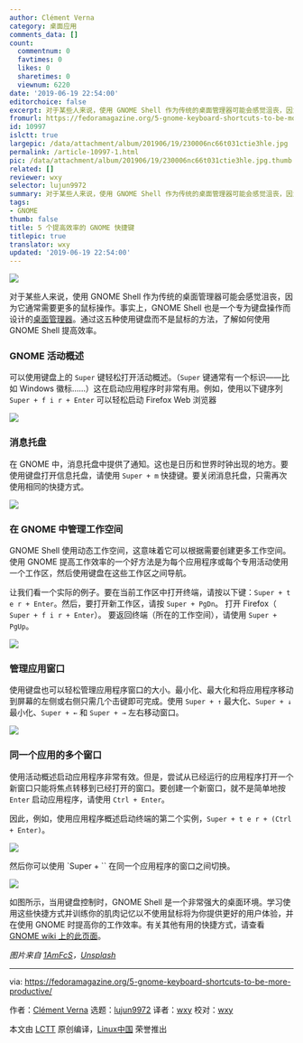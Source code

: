 ```yaml
---
author: Clément Verna
category: 桌面应用
comments_data: []
count:
  commentnum: 0
  favtimes: 0
  likes: 0
  sharetimes: 0
  viewnum: 6220
date: '2019-06-19 22:54:00'
editorchoice: false
excerpt: 对于某些人来说，使用 GNOME Shell 作为传统的桌面管理器可能会感觉沮丧，因为它通常需要更多的鼠标操作。事实上，GNOME Shell 也是一个专为键盘操作而设计的桌面管理器。
fromurl: https://fedoramagazine.org/5-gnome-keyboard-shortcuts-to-be-more-productive/
id: 10997
islctt: true
largepic: /data/attachment/album/201906/19/230006nc66t031ctie3hle.jpg
permalink: /article-10997-1.html
pic: /data/attachment/album/201906/19/230006nc66t031ctie3hle.jpg.thumb.jpg
related: []
reviewer: wxy
selector: lujun9972
summary: 对于某些人来说，使用 GNOME Shell 作为传统的桌面管理器可能会感觉沮丧，因为它通常需要更多的鼠标操作。事实上，GNOME Shell 也是一个专为键盘操作而设计的桌面管理器。
tags:
- GNOME
thumb: false
title: 5 个提高效率的 GNOME 快捷键
titlepic: true
translator: wxy
updated: '2019-06-19 22:54:00'
---
```


![](/data/attachment/album/201906/19/230006nc66t031ctie3hle.jpg)


对于某些人来说，使用 GNOME Shell 作为传统的桌面管理器可能会感觉沮丧，因为它通常需要更多的鼠标操作。事实上，GNOME Shell 也是一个专为键盘操作而设计的[桌面管理器](https://fedoramagazine.org/gnome-3-32-released-coming-to-fedora-30/)。通过这五种使用键盘而不是鼠标的方法，了解如何使用 GNOME Shell 提高效率。


### GNOME 活动概述


可以使用键盘上的 `Super` 键轻松打开活动概述。（`Super` 键通常有一个标识——比如 Windows 徽标……）这在启动应用程序时非常有用。例如，使用以下键序列 `Super + f i r + Enter` 可以轻松启动 Firefox Web 浏览器


![](/data/attachment/album/201906/19/230025bmssjtj3vsgks3tm.gif)


### 消息托盘


在 GNOME 中，消息托盘中提供了通知。这也是日历和世界时钟出现的地方。要使用键盘打开信息托盘，请使用 `Super + m` 快捷键。要关闭消息托盘，只需再次使用相同的快捷方式。


![](/data/attachment/album/201906/19/230150gdmdyl7wdhtwmmmc.gif)


### 在 GNOME 中管理工作空间


GNOME Shell 使用动态工作空间，这意味着它可以根据需要创建更多工作空间。使用 GNOME 提高工作效率的一个好方法是为每个应用程序或每个专用活动使用一个工作区，然后使用键盘在这些工作区之间导航。


让我们看一个实际的例子。要在当前工作区中打开终端，请按以下键：`Super + t e r + Enter`。然后，要打开新工作区，请按 `Super + PgDn`。 打开 Firefox（ `Super + f i r + Enter`）。 要返回终端（所在的工作空间），请使用 `Super + PgUp`。


![](/data/attachment/album/201906/19/230641bx2uw8l5licqei2b.gif)


### 管理应用窗口


使用键盘也可以轻松管理应用程序窗口的大小。最小化、最大化和将应用程序移动到屏幕的左侧或右侧只需几个击键即可完成。使用 `Super + ↑` 最大化、`Super + ↓` 最小化、`Super + ←` 和 `Super + →` 左右移动窗口。


![](/data/attachment/album/201906/19/231040n0edj25jjjz1re2d.gif)


### 同一个应用的多个窗口


使用活动概述启动应用程序非常有效。但是，尝试从已经运行的应用程序打开一个新窗口只能将焦点转移到已经打开的窗口。要创建一个新窗口，就不是简单地按 `Enter` 启动应用程序，请使用 `Ctrl + Enter`。


因此，例如，使用应用程序概述启动终端的第二个实例，`Super + t e r + (Ctrl + Enter)`。


![](/data/attachment/album/201906/19/231147s66jwe9tjfs5htff.gif)


然后你可以使用 `Super + `` 在同一个应用程序的窗口之间切换。


![](/data/attachment/album/201906/19/231119uflj52rejdot2rzf.gif)


如图所示，当用键盘控制时，GNOME Shell 是一个非常强大的桌面环境。学习使用这些快捷方式并训练你的肌肉记忆以不使用鼠标将为你提供更好的用户体验，并在使用 GNOME 时提高你的工作效率。有关其他有用的快捷方式，请查看 [GNOME wiki 上的此页面](https://wiki.gnome.org/Design/OS/KeyboardShortcuts)。


*图片来自 [1AmFcS](https://unsplash.com/photos/MuTWth_RnEs?utm_source=unsplash&utm_medium=referral&utm_content=creditCopyText)，[Unsplash](https://unsplash.com/search/photos/keyboard?utm_source=unsplash&utm_medium=referral&utm_content=creditCopyText)*




---


via: <https://fedoramagazine.org/5-gnome-keyboard-shortcuts-to-be-more-productive/>


作者：[Clément Verna](https://fedoramagazine.org/author/cverna/) 选题：[lujun9972](https://github.com/lujun9972) 译者：[wxy](https://github.com/wxy) 校对：[wxy](https://github.com/wxy)


本文由 [LCTT](https://github.com/LCTT/TranslateProject) 原创编译，[Linux中国](https://linux.cn/) 荣誉推出